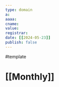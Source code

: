 ```yaml
---
type: domain
a:
aaaa:
cname:
value:
registrar:
date: [[2024-05-23]]
publish: false
---
```

#template
# [[Monthly]]